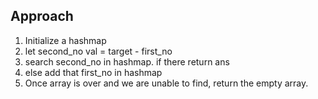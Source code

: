 ## Approach
1. Initialize a hashmap
2. let second_no val = target - first_no
3. search second_no in hashmap. if there return ans
4. else add that first_no in hashmap
5. Once array is over and we are unable to find, return the empty array.